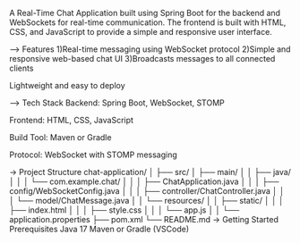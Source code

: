 
A Real-Time Chat Application built using Spring Boot for the backend and WebSockets for real-time communication. The frontend is built with HTML, CSS, and JavaScript to provide a simple and responsive user interface.

--> Features
1)Real-time messaging using WebSocket protocol
2)Simple and responsive web-based chat UI
3)Broadcasts messages to all connected clients

Lightweight and easy to deploy

--> Tech Stack
Backend: Spring Boot, WebSocket, STOMP

Frontend: HTML, CSS, JavaScript

Build Tool: Maven or Gradle

Protocol: WebSocket with STOMP messaging

-> Project Structure
chat-application/
│
├── src/
│   ├── main/
│   │   ├── java/
│   │   │   └── com.example.chat/
│   │   │       ├── ChatApplication.java
│   │   │       ├── config/WebSocketConfig.java
│   │   │       ├── controller/ChatController.java
│   │   │       └── model/ChatMessage.java
│   │   └── resources/
│   │       ├── static/
│   │       │   ├── index.html
│   │       │   ├── style.css
│   │       │   └── app.js
│   │       └── application.properties
├── pom.xml
└── README.md
 -> Getting Started
Prerequisites
Java 17
Maven or Gradle
(VSCode)
